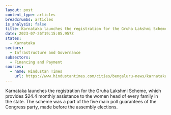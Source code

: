 ```yaml
---
layout: post
content_type: articles
breadcrumbs: articles
is_analysis: false
title: Karnataka launches the registration for the Gruha Lakshmi Scheme
date: 2023-07-26T19:15:05.957Z
states:
  - Karnataka
sectors:
  - Infrastructure and Governance
subsectors:
  - Financing and Payment
sources:
  - name: Hindustan Times
    url: https://www.hindustantimes.com/cities/bengaluru-news/karnataka-cm-siddaramaiah-launches-registration-for-gruha-lakshmi-scheme-101689827674364.html
---
```

Karnataka launches the registration for the Gruha Lakshmi Scheme, which provides $24.4 monthly assistance to the women head of every family in the state. The scheme was a part of the five main poll guarantees of the Congress party, made before the assembly elections.